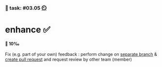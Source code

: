 ### 💪 task: #03.05 [⏲️](https://youtu.be/IvlJuT7nFHg)

# enhance ✅

#### 🏅 10‰

Fix (e.g. part of your own) feedback : perform change on [separate branch](https://docs.github.com/en/pull-requests/collaborating-with-pull-requests/proposing-changes-to-your-work-with-pull-requests/creating-and-deleting-branches-within-your-repository#creating-a-branch) & [create pull request](https://docs.github.com/en/pull-requests/collaborating-with-pull-requests/proposing-changes-to-your-work-with-pull-requests/creating-a-pull-request) and request review by other team (member)